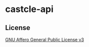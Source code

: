 # castcle-api


## License

[GNU Affero General Public License v3](https://github.com/castcle/castcle-api/blob/main/LICENSE)
